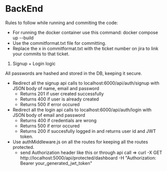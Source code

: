# BackEnd

Rules to follow while running and commiting the code:

- For running the docker container use this command: docker compose up --build
- Use the commitformat.txt file for committing.
- Replace the x in commitformat.txt with the ticket number on jira to link your commits to that ticket.

1. Signup + Login logic

All passwords are hashed and stored in the DB, keeping it secure.

- Redirect all the signup api calls to localhost:6000/api/auth/signup with JSON body of name, email and password
  - Returns 201 if user created successfully
  - Returns 400 if user is already created
  - Returns 500 if error occured
- Redirect all the login api calls to localhost:6000/api/auth/login with JSON body of email and password
  - Returns 400 if credentials are wrong
  - Returns 500 if error occured
  - Returns 200 if succesfully logged in and returns user id and JWT token.
- Use authMiddleware.js on all the routes for keeping all the routes protected.
  - send Authorization header like this or through api call => curl -X GET http://localhost:5000/api/protected/dashboard -H "Authorization: Bearer your_generated_jwt_token"
